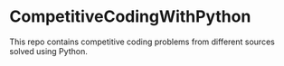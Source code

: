 # CompetitiveCodingWithPython
This repo contains competitive coding problems from different sources solved using Python.
